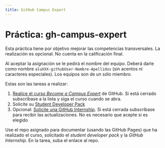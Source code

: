 ```yaml
---
title: GitHub Campus Expert
---
```


# Práctica: gh-campus-expert

Esta práctica tiene por objetivo mejorar las competencias transversales. 
La realización es opcional. No cuenta en la calificación final.

Al aceptar la asignación se le pedirá el nombre del equipo. Deberá darle como nombre 
`aluXXX-githubUser-Nombre-Apellidos` (sin acentos ni caracteres especiales). Los equipos son de un sólo miembro.

Estas son las tareas a realizar:


1. [Realice el curso *Become a Campus Expert*](https://githubcampus.expert/training) de GitHub. Si está cerrado subscríbase a la lista y siga el curso cuando se abra.
2. Solicite su [Student Developer Pack](https://education.github.com/pack)
3. Opcional: [Solicite una GitHub Internship](https://internships.github.com/). Si está cerrada subscríbase para recibir las actualizaciones. No es necesario que acepte si es elegido

Use el repo asignado para documentar (usando las GitHub Pages) que ha realizado el curso, solicitado el *student developer pack* y la *GitHub Internship*. En la tarea, suba el enlace al repo.


